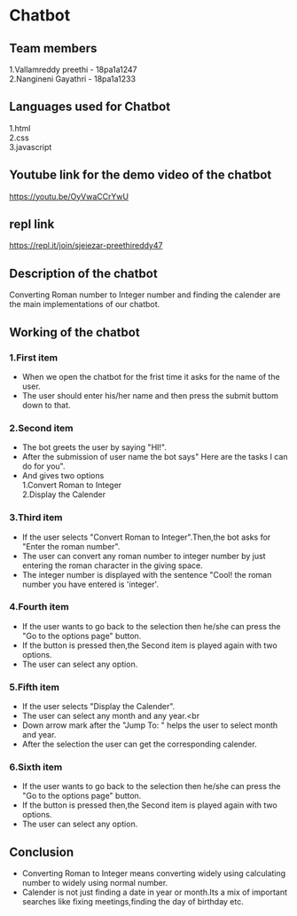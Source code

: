 # Chatbot
## Team members
1.Vallamreddy preethi - 18pa1a1247<br>
2.Nangineni Gayathri - 18pa1a1233<br>
## Languages used for Chatbot
1.html<br>
2.css<br>
3.javascript<br>
## Youtube link for the demo video of the chatbot
https://youtu.be/OyVwaCCrYwU
## repl link
https://repl.it/join/sjeiezar-preethireddy47
## Description of the chatbot
Converting Roman number to Integer number and finding the calender are the main implementations of our chatbot.
## Working of the chatbot
### 1.First item
* When we open the chatbot for the frist time it asks for the name of the user.<br>
* The user should enter his/her name and then press the submit buttom down to that.<br>
### 2.Second item
* The bot greets the user by saying "HI!".<br>
* After the submission of user name the bot says" Here are the tasks I can do for you".<br>
* And gives two options<br>
   1.Convert Roman to Integer<br>
   2.Display the Calender<br>
### 3.Third item
* If the user selects "Convert Roman to Integer".Then,the bot asks for "Enter the roman number".<br>
* The user can convert any roman number to integer number by just entering the roman character in the giving space.<br>
* The integer number is displayed with the sentence "Cool! the roman number you have entered is 'integer'.<br>
### 4.Fourth item
* If the user wants to go back to the selection then he/she can press the "Go to the options page" button.<br>
* If the button is pressed then,the Second item is played again with two options.<br>
* The user can select any option.<br>
### 5.Fifth item
* If the user selects "Display the Calender".<br>
* The user can select any month and any year.<br
* Down arrow mark after the "Jump To: " helps the user to select month and year.<br>
* After the selection the user can get the corresponding calender.<br>
### 6.Sixth item
* If the user wants to go back to the selection then he/she can press the "Go to the options page" button.<br>
* If the button is pressed then,the Second item is played again with two options.<br>
* The user can select any option.<br>
## Conclusion 
* Converting Roman to Integer means converting widely using calculating number to widely using normal number.<br>
* Calender is not just finding a date in year or month.Its a mix of important searches like fixing meetings,finding the day of birthday etc.<br>
